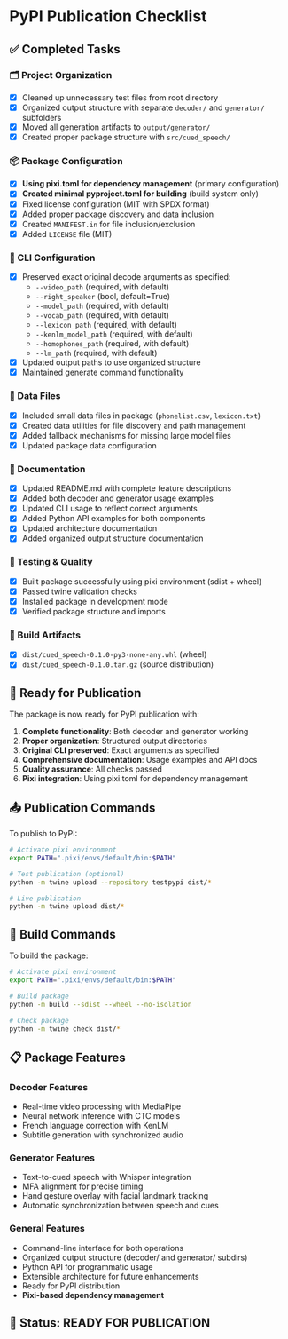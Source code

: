 # PyPI Publication Checklist

## ✅ Completed Tasks

### 🗂️ Project Organization
- [x] Cleaned up unnecessary test files from root directory
- [x] Organized output structure with separate `decoder/` and `generator/` subfolders  
- [x] Moved all generation artifacts to `output/generator/`
- [x] Created proper package structure with `src/cued_speech/`

### 📦 Package Configuration
- [x] **Using pixi.toml for dependency management** (primary configuration)
- [x] **Created minimal pyproject.toml for building** (build system only)
- [x] Fixed license configuration (MIT with SPDX format)
- [x] Added proper package discovery and data inclusion
- [x] Created `MANIFEST.in` for file inclusion/exclusion
- [x] Added `LICENSE` file (MIT)

### 🔧 CLI Configuration  
- [x] Preserved exact original decode arguments as specified:
  - `--video_path` (required, with default)
  - `--right_speaker` (bool, default=True)  
  - `--model_path` (required, with default)
  - `--vocab_path` (required, with default)
  - `--lexicon_path` (required, with default)
  - `--kenlm_model_path` (required, with default)
  - `--homophones_path` (required, with default)
  - `--lm_path` (required, with default)
- [x] Updated output paths to use organized structure
- [x] Maintained generate command functionality

### 📁 Data Files
- [x] Included small data files in package (`phonelist.csv`, `lexicon.txt`)
- [x] Created data utilities for file discovery and path management
- [x] Added fallback mechanisms for missing large model files
- [x] Updated package data configuration

### 📝 Documentation
- [x] Updated README.md with complete feature descriptions
- [x] Added both decoder and generator usage examples
- [x] Updated CLI usage to reflect correct arguments
- [x] Added Python API examples for both components
- [x] Updated architecture documentation
- [x] Added organized output structure documentation

### 🧪 Testing & Quality
- [x] Built package successfully using pixi environment (sdist + wheel)
- [x] Passed twine validation checks
- [x] Installed package in development mode
- [x] Verified package structure and imports

### 🚀 Build Artifacts
- [x] `dist/cued_speech-0.1.0-py3-none-any.whl` (wheel)
- [x] `dist/cued_speech-0.1.0.tar.gz` (source distribution)

## 🎯 Ready for Publication

The package is now ready for PyPI publication with:

1. **Complete functionality**: Both decoder and generator working
2. **Proper organization**: Structured output directories  
3. **Original CLI preserved**: Exact arguments as specified
4. **Comprehensive documentation**: Usage examples and API docs
5. **Quality assurance**: All checks passed
6. **Pixi integration**: Using pixi.toml for dependency management

## 📤 Publication Commands

To publish to PyPI:

```bash
# Activate pixi environment
export PATH=".pixi/envs/default/bin:$PATH"

# Test publication (optional)
python -m twine upload --repository testpypi dist/*

# Live publication
python -m twine upload dist/*
```

## 🔧 Build Commands

To build the package:

```bash
# Activate pixi environment
export PATH=".pixi/envs/default/bin:$PATH"

# Build package
python -m build --sdist --wheel --no-isolation

# Check package
python -m twine check dist/*
```

## 📋 Package Features

### Decoder Features
- Real-time video processing with MediaPipe
- Neural network inference with CTC models  
- French language correction with KenLM
- Subtitle generation with synchronized audio

### Generator Features  
- Text-to-cued speech with Whisper integration
- MFA alignment for precise timing
- Hand gesture overlay with facial landmark tracking
- Automatic synchronization between speech and cues

### General Features
- Command-line interface for both operations
- Organized output structure (decoder/ and generator/ subdirs)
- Python API for programmatic usage
- Extensible architecture for future enhancements
- Ready for PyPI distribution
- **Pixi-based dependency management**

## 🎉 Status: READY FOR PUBLICATION 